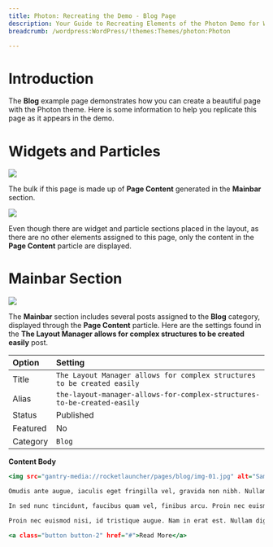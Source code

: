 ```yaml
---
title: Photon: Recreating the Demo - Blog Page
description: Your Guide to Recreating Elements of the Photon Demo for WordPress
breadcrumb: /wordpress:WordPress/!themes:Themes/photon:Photon

---
```


# Introduction

The **Blog** example page demonstrates how you can create a beautiful page with the Photon theme. Here is some information to help you replicate this page as it appears in the demo.

# Widgets and Particles

![](assets/page_blog.jpeg)

The bulk if this page is made up of **Page Content** generated in the **Mainbar** section.

![](assets/page_blog_mainbar.jpeg)

Even though there are widget and particle sections placed in the layout, as there are no other elements assigned to this page, only the content in the **Page Content** particle are displayed.

# Mainbar Section

![](assets/page_blog_1.jpeg)

The **Mainbar** section includes several posts assigned to the **Blog** category, displayed through the **Page Content** particle. Here are the settings found in the **The Layout Manager allows for complex structures to be created easily** post.

| Option     | Setting                                                                            |
| :--------- | :--------------------------------------------------------------------------------- |
| Title      | `The Layout Manager allows for complex structures to be created easily`            |
| Alias      | `the-layout-manager-allows-for-complex-structures-to-be-created-easily`            |
| Status     | Published                                                                          |
| Featured   | No                                                                                 |
| Category   | `Blog`                                                                      |

**Content Body**

~~~ .html
<img src="gantry-media://rocketlauncher/pages/blog/img-01.jpg" alt="Sample Blog" />

Omudis ante augue, iaculis eget fringilla vel, gravida non nibh. Nullam dignissim, felis eu imperdiet feugiat, libero ipsum gravida arcu, eu fermentum elit metus vel mauris.

In sed nunc tincidunt, faucibus quam vel, finibus arcu. Proin nec euismod nisi, id tristique augue. Nam in erat est. Dliquam ante augue, iaculis eget fringilla vel, gravida non nibh.

Proin nec euismod nisi, id tristique augue. Nam in erat est. Nullam dignissim, felis eu imperdiet feugiat, libero ipsum gravida arcu, eu fermentum elit metus vel mauris.

<a class="button button-2" href="#">Read More</a>
~~~
